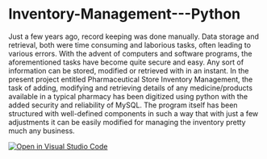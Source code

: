 # Inventory-Management---Python

Just a few years ago, record keeping was done manually. 
Data storage and retrieval, both were time consuming and laborious tasks, often leading to various errors. 
With the advent of computers and software programs, the aforementioned tasks have become quite secure and easy.
Any sort of information can be stored, modified or retrieved with in an instant. 
In the present project entitled Pharmaceutical Store Inventory Management, the task of adding, modifying and 
retrieving details of any medicine/products available in a typical pharmacy has been digitized using python with the 
added security and reliability of MySQL. 
The program itself has been structured with well-defined components in such a way that with just a few adjustments 
it can be easily modified for managing the inventory pretty much any business.

[![Open in Visual Studio Code](https://open.vscode.dev/badges/open-in-vscode.svg)](https://open.vscode.dev/organization/repository)

